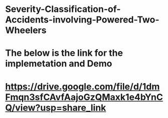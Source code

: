 # Severity-Classification-of-Accidents-involving-Powered-Two-Wheelers

# The below is the link for the implemetation and Demo

# https://drive.google.com/file/d/1dmFmqn3sfCAvfAajoGzQMaxk1e4bYnCQ/view?usp=share_link

